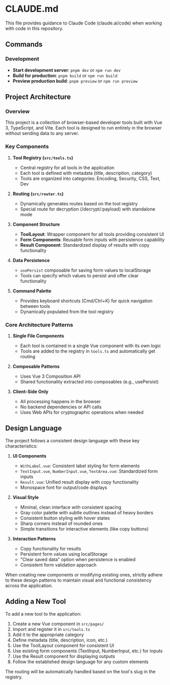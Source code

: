 # CLAUDE.md

This file provides guidance to Claude Code (claude.ai/code) when working with code in this repository.

## Commands

### Development

- **Start development server**: `pnpm dev` or `npm run dev`
- **Build for production**: `pnpm build` or `npm run build`
- **Preview production build**: `pnpm preview` or `npm run preview`

## Project Architecture

### Overview

This project is a collection of browser-based developer tools built with Vue 3, TypeScript, and Vite. Each tool is designed to run entirely in the browser without sending data to any server.

### Key Components

1. **Tool Registry (`src/tools.ts`)**
   - Central registry for all tools in the application
   - Each tool is defined with metadata (title, description, category)
   - Tools are organized into categories: Encoding, Security, CSS, Text, Dev

2. **Routing (`src/router.ts`)**
   - Dynamically generates routes based on the tool registry
   - Special route for decryption (/decrypt/:payload) with standalone mode

3. **Component Structure**
   - **ToolLayout**: Wrapper component for all tools providing consistent UI
   - **Form Components**: Reusable form inputs with persistence capability
   - **Result Component**: Standardized display of results with copy functionality

4. **Data Persistence**
   - `usePersist` composable for saving form values to localStorage
   - Tools can specify which values to persist and offer clear functionality

5. **Command Palette**
   - Provides keyboard shortcuts (Cmd/Ctrl+K) for quick navigation between tools
   - Dynamically populated from the tool registry

### Core Architecture Patterns

1. **Single File Components**
   - Each tool is contained in a single Vue component with its own logic
   - Tools are added to the registry in `tools.ts` and automatically get routing

2. **Composable Patterns**
   - Uses Vue 3 Composition API
   - Shared functionality extracted into composables (e.g., usePersist)

3. **Client-Side Only**
   - All processing happens in the browser
   - No backend dependencies or API calls
   - Uses Web APIs for cryptographic operations when needed

## Design Language

The project follows a consistent design language with these key characteristics:

1. **UI Components**
   - `WithLabel.vue`: Consistent label styling for form elements
   - `TextInput.vue`, `NumberInput.vue`, `TextArea.vue`: Standardized form inputs
   - `Result.vue`: Unified result display with copy functionality
   - Monospace font for output/code displays

2. **Visual Style**
   - Minimal, clean interface with consistent spacing
   - Gray color palette with subtle outlines instead of heavy borders
   - Consistent button styling with hover states
   - Sharp corners instead of rounded ones
   - Simple transitions for interactive elements (like copy buttons)

3. **Interaction Patterns**
   - Copy functionality for results
   - Persistent form values using localStorage
   - "Clear saved data" option when persistence is enabled
   - Consistent form validation approach

When creating new components or modifying existing ones, strictly adhere to these design patterns to maintain visual and functional consistency across the application.

## Adding a New Tool

To add a new tool to the application:

1. Create a new Vue component in `src/pages/`
2. Import and register it in `src/tools.ts`
3. Add it to the appropriate category
4. Define metadata (title, description, icon, etc.)
5. Use the ToolLayout component for consistent UI
6. Use existing form components (TextInput, NumberInput, etc.) for inputs
7. Use the Result component for displaying outputs
8. Follow the established design language for any custom elements

The routing will be automatically handled based on the tool's slug in the registry.
